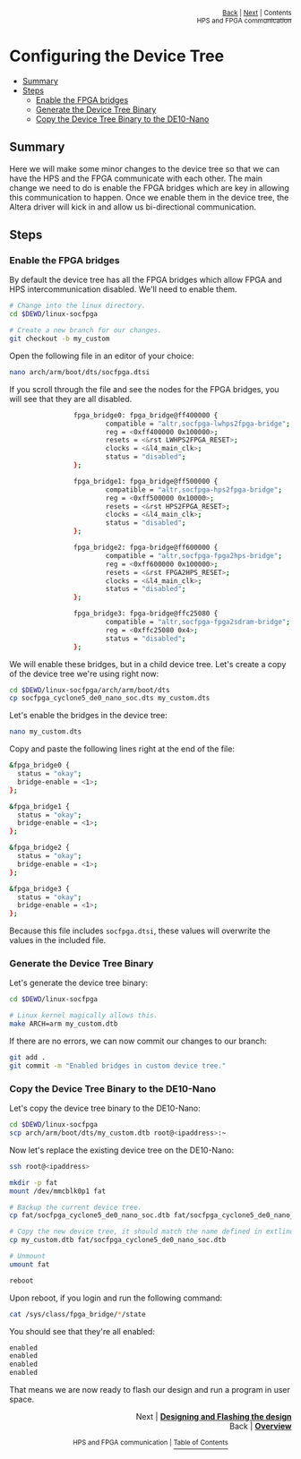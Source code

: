<p align="right"><sup><a href="../README.md#hps-and-fpga-communication">Back</a> | <a href="Building-SoC-Design.md">Next</a> | </sup><a href="../README.md#hps-and-fpga-communication"><sup>Contents</sup></a>
<br/>
<sup>HPS and FPGA communication</sup></p>

# Configuring the Device Tree

<!-- START doctoc generated TOC please keep comment here to allow auto update -->
<!-- DON'T EDIT THIS SECTION, INSTEAD RE-RUN doctoc TO UPDATE -->

- [Summary](#summary)
- [Steps](#steps)
  - [Enable the FPGA bridges](#enable-the-fpga-bridges)
  - [Generate the Device Tree Binary](#generate-the-device-tree-binary)
  - [Copy the Device Tree Binary to the DE10-Nano](#copy-the-device-tree-binary-to-the-de10-nano)

<!-- END doctoc generated TOC please keep comment here to allow auto update -->

## Summary

Here we will make some minor changes to the device tree so that we can have the HPS and the FPGA communicate with each other. The main change we need to do is enable the FPGA bridges which are key in allowing this communication to happen. Once we enable them in the device tree, the Altera driver will kick in and allow us bi-directional communication.

## Steps

### Enable the FPGA bridges

By default the device tree has all the FPGA bridges which allow FPGA and HPS intercommunication disabled. We'll need to enable them.

```bash
# Change into the linux directory.
cd $DEWD/linux-socfpga

# Create a new branch for our changes.
git checkout -b my_custom
```

Open the following file in an editor of your choice:

```bash
nano arch/arm/boot/dts/socfpga.dtsi
```

If you scroll through the file and see the nodes for the FPGA bridges, you will see that they are all disabled.

```bash
                fpga_bridge0: fpga_bridge@ff400000 {
                        compatible = "altr,socfpga-lwhps2fpga-bridge";
                        reg = <0xff400000 0x100000>;
                        resets = <&rst LWHPS2FPGA_RESET>;
                        clocks = <&l4_main_clk>;
                        status = "disabled";
                };

                fpga_bridge1: fpga_bridge@ff500000 {
                        compatible = "altr,socfpga-hps2fpga-bridge";
                        reg = <0xff500000 0x10000>;
                        resets = <&rst HPS2FPGA_RESET>;
                        clocks = <&l4_main_clk>;
                        status = "disabled";
                };

                fpga_bridge2: fpga-bridge@ff600000 {
                        compatible = "altr,socfpga-fpga2hps-bridge";
                        reg = <0xff600000 0x100000>;
                        resets = <&rst FPGA2HPS_RESET>;
                        clocks = <&l4_main_clk>;
                        status = "disabled";
                };

                fpga_bridge3: fpga-bridge@ffc25080 {
                        compatible = "altr,socfpga-fpga2sdram-bridge";
                        reg = <0xffc25080 0x4>;
                        status = "disabled";
                };
```

We will enable these bridges, but in a child device tree. Let's create a copy of the device tree we're using right now:

```bash
cd $DEWD/linux-socfpga/arch/arm/boot/dts
cp socfpga_cyclone5_de0_nano_soc.dts my_custom.dts
```

Let's enable the bridges in the device tree:

```bash
nano my_custom.dts
```

Copy and paste the following lines right at the end of the file:

```bash
&fpga_bridge0 {
  status = "okay";
  bridge-enable = <1>;
};

&fpga_bridge1 {
  status = "okay";
  bridge-enable = <1>;
};

&fpga_bridge2 {
  status = "okay";
  bridge-enable = <1>;
};

&fpga_bridge3 {
  status = "okay";
  bridge-enable = <1>;
};
```

Because this file includes `socfpga.dtsi`, these values will overwrite the values in the included file.

### Generate the Device Tree Binary

Let's generate the device tree binary:

```bash
cd $DEWD/linux-socfpga

# Linux kernel magically allows this.
make ARCH=arm my_custom.dtb
```

If there are no errors, we can now commit our changes to our branch:

```bash
git add .
git commit -m "Enabled bridges in custom device tree."
```

### Copy the Device Tree Binary to the DE10-Nano

Let's copy the device tree binary to the DE10-Nano:

```bash
cd $DEWD/linux-socfpga
scp arch/arm/boot/dts/my_custom.dtb root@<ipaddress>:~
```

Now let's replace the existing device tree on the DE10-Nano:

```bash
ssh root@<ipaddress>

mkdir -p fat
mount /dev/mmcblk0p1 fat

# Backup the current device tree.
cp fat/socfpga_cyclone5_de0_nano_soc.dtb fat/socfpga_cyclone5_de0_nano_soc_orig.dtb

# Copy the new device tree, it should match the name defined in extlinux.
cp my_custom.dtb fat/socfpga_cyclone5_de0_nano_soc.dtb

# Unmount
umount fat

reboot
```

Upon reboot, if you login and run the following command:

```bash
cat /sys/class/fpga_bridge/*/state
```

You should see that they're all enabled:

```bash
enabled
enabled
enabled
enabled
```

That means we are now ready to flash our design and run a program in user space.

<p align="right">Next | <b><a href="Building-SoC-Design.md">Designing and Flashing the design</a></b>
<br/>
Back | <b><a href="../README.md#hps-and-fpga-communication">Overview</a></p>
</b><p align="center"><sup>HPS and FPGA communication | </sup><a href="../README.md#hps-and-fpga-communication"><sup>Table of Contents</sup></a></p>
